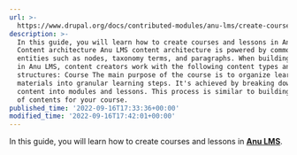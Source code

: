 ```yaml
---
url: >-
  https://www.drupal.org/docs/contributed-modules/anu-lms/create-courses-and-lessons
description: >-
  In this guide, you will learn how to create courses and lessons in Anu LMS.
  Content architecture Anu LMS content architecture is powered by common Drupal
  entities such as nodes, taxonomy terms, and paragraphs. When building courses
  in Anu LMS, content creators work with the following content types and data
  structures: Course The main purpose of the course is to organize learning
  materials into granular learning steps. It's achieved by breaking down course
  content into modules and lessons. This process is similar to building a table
  of contents for your course.
published_time: '2022-09-16T17:33:36+00:00'
modified_time: '2022-09-16T17:42:01+00:00'
---
```

In this guide, you will learn how to create courses and lessons in [**Anu LMS**](https://www.drupal.org/project/anu%5Flms).